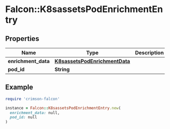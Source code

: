# Falcon::K8sassetsPodEnrichmentEntry

## Properties

| Name | Type | Description | Notes |
| ---- | ---- | ----------- | ----- |
| **enrichment_data** | [**K8sassetsPodEnrichmentData**](K8sassetsPodEnrichmentData.md) |  |  |
| **pod_id** | **String** |  |  |

## Example

```ruby
require 'crimson-falcon'

instance = Falcon::K8sassetsPodEnrichmentEntry.new(
  enrichment_data: null,
  pod_id: null
)
```

